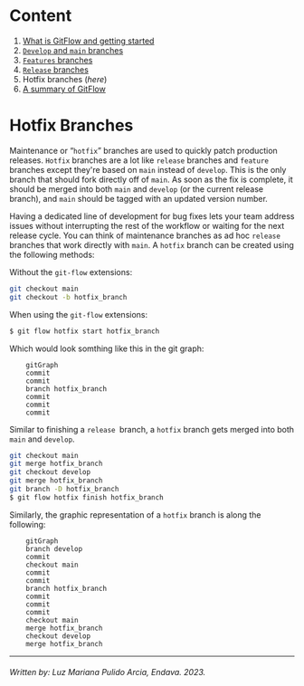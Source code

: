 # **Content**

1. [What is GitFlow and getting started](./Intro%20to%20Git%20Flow.md)
2. [`Develop` and `main` branches](./)
3. [`Features` branches](./)
4. [`Release` branches](./) 
5. Hotfix branches (_here_)
6. [A summary of GitFlow](./A%20Summary%20of%20Git%20Flow.md) 


# **Hotfix Branches**

Maintenance or “`hotfix`” branches are used to quickly patch production releases. `Hotfix` branches are a lot like `release` branches and `feature` branches except they're based on `main` instead of `develop`. This is the only branch that should fork directly off of `main`. As soon as the fix is complete, it should be merged into both `main` and `develop` (or the current release branch), and `main` should be tagged with an updated version number.

Having a dedicated line of development for bug fixes lets your team address issues without interrupting the rest of the workflow or waiting for the next release cycle. You can think of maintenance branches as ad hoc `release` branches that work directly with `main`. A `hotfix` branch can be created using the following methods:

Without the `git-flow` extensions:
```bash
git checkout main
git checkout -b hotfix_branch
```
When using the `git-flow` extensions: 
```bash
$ git flow hotfix start hotfix_branch
```
Which would look somthing like this in the git graph:
```mermaid
    gitGraph
    commit
    commit
    branch hotfix_branch
    commit
    commit
    commit
```

Similar to finishing a `release `branch, a `hotfix` branch gets merged into both `main` and `develop`.
```bash
git checkout main
git merge hotfix_branch
git checkout develop
git merge hotfix_branch
git branch -D hotfix_branch
$ git flow hotfix finish hotfix_branch
```
Similarly, the graphic representation of a `hotfix` branch is along the following:  

```mermaid
    gitGraph
    branch develop
    commit
    checkout main
    commit
    commit
    branch hotfix_branch
    commit
    commit
    commit
    checkout main
    merge hotfix_branch
    checkout develop
    merge hotfix_branch
```

----

###### Written by: Luz Mariana Pulido Arcia, Endava. 2023.